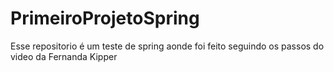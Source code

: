 # PrimeiroProjetoSpring
Esse repositorio é um teste de spring aonde foi feito seguindo os passos do video da Fernanda Kipper
